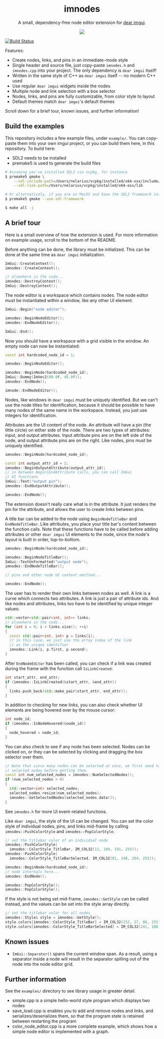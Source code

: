 <h1 align="center">imnodes</h1>

<p align="center">A small, dependency-free node editor extension for <a href="https://github.com/ocornut/imgui">dear imgui</a>.</p>

<p align="center">
  <img src="https://raw.githubusercontent.com/Nelarius/imnodes/master/img/imnodes.gif?token=ADH_jEpqbBrw0nH-BUmOip490dyO2CnRks5cVZllwA%3D%3D">
</p>

[![Build Status](https://github.com/nelarius/imnodes/workflows/Build/badge.svg)](https://github.com/nelarius/imnodes/actions?workflow=Build)

Features:

* Create nodes, links, and pins in an immediate-mode style
* Single header and source file, just copy-paste `imnodes.h` and `imnodes.cpp` into your project. The only dependency is `dear imgui` itself!
* Written in the same style of C++ as `dear imgui` itself -- no modern C++ used
* Use regular `dear imgui` widgets inside the nodes
* Multiple node and link selection with a box selector
* Nodes, links, and pins are fully customizable, from color style to layout
* Default themes match `dear imgui`'s default themes

Scroll down for a brief tour, known issues, and further information!

## Build the examples

This repository includes a few example files, under `example/`. You can copy-paste them into your own imgui project, or you can build them here, in this repository. To build here:
* SDL2 needs to be installed
* premake5 is used to generate the build files

```bash
# Assuming you've installed SDL2 via vcpkg, for instance
$ premake5 gmake \
    --sdl-include-path=/Users/nelarius/vcpkg/installed/x64-osx/include/SDL2 \
    --sdl-link-path=/Users/nelarius/vcpkg/installed/x64-osx/lib

# Or alternatively, if you are on MacOS and have the SDL2 framework installed
$ premake5 gmake --use-sdl-framework

$ make all -j
```

## A brief tour

Here is a small overview of how the extension is used. For more information on example usage, scroll to the bottom of the README.

Before anything can be done, the library must be initialized. This can be done at the same time as `dear imgui` initialization.

```cpp
ImGui::CreateContext();
imnodes::CreateContext();

// elsewhere in the code...
imnodes::DestroyContext();
ImGui::DestroyContext();
```

The node editor is a workspace which contains nodes. The node editor must be instantiated within a window, like any other UI element.

```cpp
ImGui::Begin("node editor");

imnodes::BeginNodeEditor();
imnodes::EndNodeEditor();

ImGui::End();
```

Now you should have a workspace with a grid visible in the window. An empty node can now be instantiated:

```cpp
const int hardcoded_node_id = 1;

imnodes::BeginNodeEditor();

imnodes::BeginNode(hardcoded_node_id);
ImGui::Dummy(ImVec2(80.0f, 45.0f));
imnodes::EndNode();

imnode::EndNodeEditor();
```

Nodes, like windows in `dear imgui` must be uniquely identified. But we can't use the node titles for identification, because it should be possible to have many nodes of the same name in the workspace. Instead, you just use integers for identification.

Attributes are the UI content of the node. An attribute will have a pin (the little circle) on either side of the node. There are two types of attributes: input, and output attributes. Input attribute pins are on the left side of the node, and output attribute pins are on the right. Like nodes, pins must be uniquely identified.

```cpp
imnodes::BeginNode(hardcoded_node_id);

const int output_attr_id = 2;
imnodes::BeginOutputAttribute(output_attr_id);
// in between Begin|EndAttribute calls, you can call ImGui
// UI functions
ImGui::Text("output pin");
imnodes::EndOutputAttribute();

imnodes::EndNode();
```

The extension doesn't really care what is in the attribute. It just renders the pin for the attribute, and allows the user to create links between pins.

A title bar can be added to the node using `BeginNodeTitleBar` and `EndNodeTitleBar`. Like attributes, you place your title bar's content between the function calls. Note that these functions have to be called before adding attributes or other `dear imgui` UI elements to the node, since the node's layout is built in order, top-to-bottom.

```cpp
imnodes::BeginNode(hardcoded_node_id);

imnodes::BeginNodeTitleBar();
ImGui::TextUnformatted("output node");
imnodes::EndNodeTitleBar();

// pins and other node UI content omitted...

imnodes::EndNode();
```

The user has to render their own links between nodes as well. A link is a curve which connects two attributes. A link is just a pair of attribute ids. And like nodes and attributes, links too have to be identified by unique integer values:

```cpp
std::vector<std::pair<int, int>> links;
// elsewhere in the code...
for (int i = 0; i < links.size(); ++i)
{
  const std::pair<int, int> p = links[i];
  // in this case, we just use the array index of the link
  // as the unique identifier
  imnodes::Link(i, p.first, p.second);
}
```

After `EndNodeEditor` has been called, you can check if a link was created during the frame with the function call `IsLinkCreated`:

```cpp
int start_attr, end_attr;
if (imnodes::IsLinkCreated(&start_attr, &end_attr))
{
  links.push_back(std::make_pair(start_attr, end_attr));
}
```

In addition to checking for new links, you can also check whether UI elements are being hovered over by the mouse cursor:

```cpp
int node_id;
if (imnodes::IsNodeHovered(&node_id))
{
  node_hovered = node_id;
}
```

You can also check to see if any node has been selected. Nodes can be clicked on, or they can be selected by clicking and dragging the box selector over them.

```cpp
// Note that since many nodes can be selected at once, we first need to query the number of
// selected nodes before getting them.
const int num_selected_nodes = imnodes::NumSelectedNodes();
if (num_selected_nodes > 0)
{
  std::vector<int> selected_nodes;
  selected_nodes.resize(num_selected_nodes);
  imnodes::GetSelectedNodes(selected_nodes.data());
}
```

See `imnodes.h` for more UI event-related functions.

Like `dear imgui`, the style of the UI can be changed. You can set the color style of individual nodes, pins, and links mid-frame by calling `imnodes::PushColorStyle` and `imnodes::PopColorStyle`.

```cpp
// set the titlebar color of an individual node
imnodes::PushColorStyle(
  imnodes::ColorStyle_TitleBar, IM_COL32(11, 109, 191, 255));
imnodes::PushColorStyle(
  imnodes::ColorStyle_TitleBarSelected, IM_COL32(81, 148, 204, 255));

imnodes::BeginNode(hardcoded_node_id);
// node internals here...
imnodes::EndNode();

imnodes::PopColorStyle();
imnodes::PopColorStyle();
```

If the style is not being set mid-frame, `imnodes::GetStyle` can be called instead, and the values can be set into the style array directly.

```cpp
// set the titlebar color for all nodes
imnodes::Style& style = imnodes::GetStyle();
style.colors[imnodes::ColorStyle_TitleBar] = IM_COL32(232, 27, 86, 255);
style.colors[imnodes::ColorStyle_TitleBarSelected] = IM_COL32(241, 108, 146, 255);
```

## Known issues

* `ImGui::Separator()` spans the current window span. As a result, using a separator inside a node will result in the separator spilling out of the node into the node editor grid.

## Further information

See the `examples/` directory to see library usage in greater detail.

* simple.cpp is a simple hello-world style program which displays two nodes
* save_load.cpp is enables you to add and remove nodes and links, and serializes/deserializes them, so that the program state is retained between restarting the program
* color_node_editor.cpp is a more complete example, which shows how a simple node editor is implemented with a graph.
